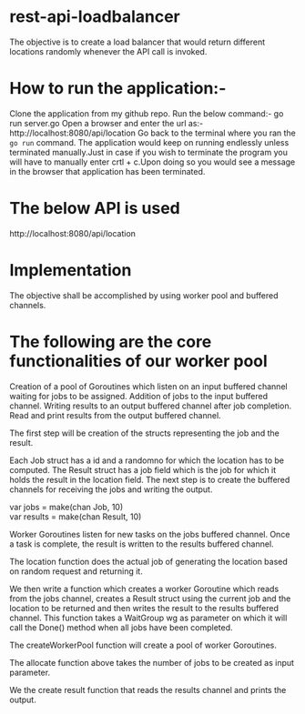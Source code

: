 # rest-api-loadbalancer
The objective is to create a load balancer that would return different locations randomly whenever the  API call is invoked.

# How to run the application:-
Clone the application from my github repo.
Run the below command:- go run server.go
Open a browser and enter the url as:- http://localhost:8080/api/location
Go back to the terminal where you ran the `go run` command.
The application would keep on running endlessly unless terminated manually.Just in case if you wish to terminate the program you will have to manually enter crtl + c.Upon doing so you would see a message in the browser that application has been terminated.

# The below API is used
http://localhost:8080/api/location

# Implementation
The objective shall be accomplished by using worker pool and buffered channels.

# The following are the core functionalities of our worker pool

Creation of a pool of Goroutines which listen on an input buffered channel waiting for jobs to be assigned.
Addition of jobs to the input buffered channel.
Writing results to an output buffered channel after job completion.
Read and print results from the output buffered channel.

The first step will be creation of the structs representing the job and the result.

Each Job struct has a id and a randomno for which the location has to be computed.
The Result struct has a job field which is the job for which it holds the result  in the location field.
The next step is to create the buffered channels for receiving the jobs and writing the output.

var jobs = make(chan Job, 10)  
var results = make(chan Result, 10) 

Worker Goroutines listen for new tasks on the jobs buffered channel. Once a task is complete, the result is written to the results buffered channel.

The location function does the actual job of generating the location based on random request and returning it.

We then write a function which creates a worker Goroutine which reads from the jobs channel, creates a Result struct using the current job and the location to be returned and then writes the result to the results buffered channel. This function takes a WaitGroup wg as parameter on which it will call the Done() method when all jobs have been completed.

The createWorkerPool function will create a pool of worker Goroutines.

The allocate function above takes the number of jobs to be created as input parameter.

We the create result function that reads the results channel and prints the output.